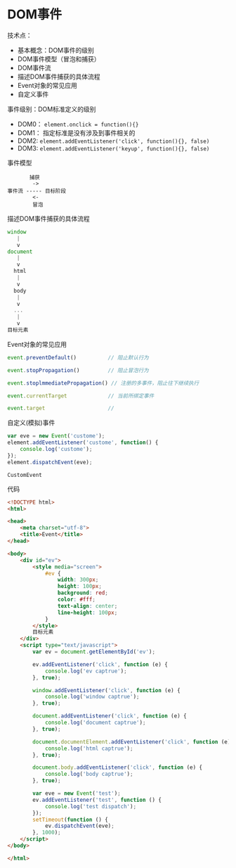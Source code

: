 # DOM事件

技术点：
- 基本概念：DOM事件的级别
- DOM事件模型（冒泡和捕获）
- DOM事件流
- 描述DOM事件捕获的具体流程
- Event对象的常见应用
- 自定义事件



事件级别：DOM标准定义的级别

- DOM0：  `element.onclick = function(){}`
- DOM1：  指定标准是没有涉及到事件相关的
- DOM2:   `element.addEventListener('click', function(){}, false)`
- DOM3:   `element.addEventListener('keyup', function(){}, false)`




事件模型
```
       捕获
        ->
事件流 ----- 目标阶段
        <-
        冒泡
```


描述DOM事件捕获的具体流程
```js
window
   |
   v
document
   |
   v
  html
   |
   v
  body
   |
   v
  ...
   |
   v
目标元素
```



Event对象的常见应用
```js
event.preventDefault()          // 阻止默认行为

event.stopPropagation()         // 阻止冒泡行为

event.stoplmmediatePropagation() // 注册的多事件，阻止往下继续执行

event.currentTarget             // 当前所绑定事件

event.target                    // 
```

自定义(模拟)事件
```js
var eve = new Event('custome');
element.addEventListener('custome', function() {
    console.log('custome');
});
element.dispatchEvent(eve);
```

`CustomEvent`


代码


```html
<!DOCTYPE html>
<html>

<head>
    <meta charset="utf-8">
    <title>Event</title>
</head>

<body>
    <div id="ev">
        <style media="screen">
            #ev {
                width: 300px;
                height: 100px;
                background: red;
                color: #fff;
                text-align: center;
                line-height: 100px;
            }
        </style>
        目标元素
    </div>
    <script type="text/javascript">
        var ev = document.getElementById('ev');

        ev.addEventListener('click', function (e) {
            console.log('ev captrue');
        }, true);

        window.addEventListener('click', function (e) {
            console.log('window captrue');
        }, true);

        document.addEventListener('click', function (e) {
            console.log('document captrue');
        }, true);

        document.documentElement.addEventListener('click', function (e) {
            console.log('html captrue');
        }, true);

        document.body.addEventListener('click', function (e) {
            console.log('body captrue');
        }, true);

        var eve = new Event('test');
        ev.addEventListener('test', function () {
            console.log('test dispatch');
        });
        setTimeout(function () {
            ev.dispatchEvent(eve);
        }, 1000);
    </script>
</body>

</html>
```

